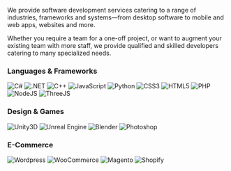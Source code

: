 We provide software development services catering to a range of industries,
frameworks and systems&mdash;from desktop software to mobile and web apps,
websites and more.

Whether you require a team for a one-off project, or want to augment your
existing team with more staff, we provide qualified and skilled developers
catering to many specialized needs.

### Languages & Frameworks

<img class="icon" title="C#" alt="C#" src="https://cdn.jsdelivr.net/gh/devicons/devicon/icons/csharp/csharp-original.svg" />
<img class="icon" title=".NET" src="https://cdn.jsdelivr.net/gh/devicons/devicon/icons/dot-net/dot-net-original-wordmark.svg" />
<img class="icon" title="C++" src="https://cdn.jsdelivr.net/gh/devicons/devicon/icons/cplusplus/cplusplus-original.svg" />
<img class="icon" title="JavaScript" src="https://cdn.jsdelivr.net/gh/devicons/devicon/icons/javascript/javascript-original.svg" />
<img class="icon" title="Python" src="https://cdn.jsdelivr.net/gh/devicons/devicon/icons/python/python-original-wordmark.svg" />
<img class="icon" title="CSS3" src="https://cdn.jsdelivr.net/gh/devicons/devicon/icons/css3/css3-original.svg" />
<img class="icon" title="HTML5" src="https://cdn.jsdelivr.net/gh/devicons/devicon/icons/html5/html5-original.svg" />
<img class="icon" title="PHP" src="https://cdn.jsdelivr.net/gh/devicons/devicon/icons/php/php-original.svg" />
<img class="icon" title="NodeJS" src="https://cdn.jsdelivr.net/gh/devicons/devicon/icons/nodejs/nodejs-original-wordmark.svg" />
<img class="icon" title="ThreeJS" src="https://cdn.jsdelivr.net/gh/devicons/devicon/icons/threejs/threejs-original.svg" />

### Design & Games
<img class="icon" title="Unity3D" src="https://cdn.jsdelivr.net/gh/devicons/devicon/icons/unity/unity-original-wordmark.svg" />
<img class="icon" title="Unreal Engine" src="https://cdn.iconscout.com/icon/free/png-256/unreal-engine-2749375-2284765.png" />
<img class="icon" title="Blender" src="https://findicons.com/files/icons/1007/crystal_like/256/blender.png" />
<img class="icon" title="Photoshop" src="https://cdn.jsdelivr.net/gh/devicons/devicon/icons/photoshop/photoshop-plain.svg" />

### E-Commerce
<img class="icon" title="Wordpress" src="https://cdn.jsdelivr.net/gh/devicons/devicon/icons/wordpress/wordpress-original.svg" />
<img class="icon" title="WooCommerce" src="https://cdn.jsdelivr.net/gh/devicons/devicon/icons/woocommerce/woocommerce-original.svg" />
<img class="icon" title="Magento" src="https://cdn.jsdelivr.net/gh/devicons/devicon/icons/magento/magento-original.svg" />
<img class="icon" title="Shopify" src="https://cdn.iconscout.com/icon/free/png-256/shopify-226579.png" />